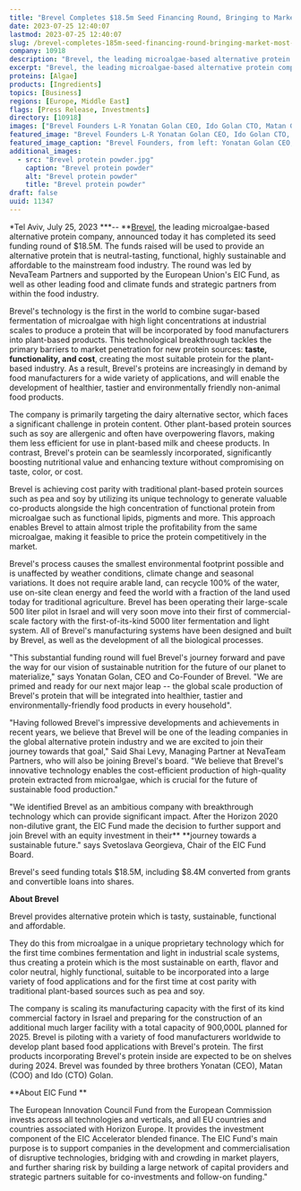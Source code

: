 ```yaml
---
title: "Brevel Completes $18.5m Seed Financing Round, Bringing to Market the Most Sustainable Protein on the Planet"
date: 2023-07-25 12:40:07
lastmod: 2023-07-25 12:40:07
slug: /brevel-completes-185m-seed-financing-round-bringing-market-most-sustainable-protein-planet
company: 10918
description: "Brevel, the leading microalgae-based alternative protein company, announced today it has completed its seed funding round of $18.5m."
excerpt: "Brevel, the leading microalgae-based alternative protein company, announced today it has completed its seed funding round of $18.5m."
proteins: [Algae]
products: [Ingredients]
topics: [Business]
regions: [Europe, Middle East]
flags: [Press Release, Investments]
directory: [10918]
images: ["Brevel Founders L-R Yonatan Golan CEO, Ido Golan CTO, Matan Golan, COO_0.jpg","Brevel protein powder.jpg"]
featured_image: "Brevel Founders L-R Yonatan Golan CEO, Ido Golan CTO, Matan Golan, COO_0.jpg"
featured_image_caption: "Brevel Founders, from left: Yonatan Golan CEO, Ido Golan CTO, Matan Golan, COO"
additional_images:
  - src: "Brevel protein powder.jpg"
    caption: "Brevel protein powder"
    alt: "Brevel protein powder"
    title: "Brevel protein powder"
draft: false
uuid: 11347
---
```

*Tel Aviv, July 25, 2023 ***-- **[Brevel](https://brevel.co.il/), the
leading microalgae-based alternative protein company, announced today it
has completed its seed funding round of \$18.5M. The funds raised will
be used to provide an alternative protein that is neutral-tasting,
functional, highly sustainable and affordable to the mainstream food
industry. The round was led by NevaTeam Partners and supported by the
European Union's EIC Fund, as well as other leading food and climate
funds and strategic partners from within the food industry. 

Brevel\'s technology is the first in the world to combine sugar-based
fermentation of microalgae with high light concentrations at industrial
scales to produce a protein that will be incorporated by food
manufacturers into plant-based products. This technological breakthrough
tackles the primary barriers to market penetration for new protein
sources: **taste, functionality, and cost**, creating the most suitable
protein for the plant-based industry. As a result, Brevel's proteins are
increasingly in demand by food manufacturers for a wide variety of
applications, and will enable the development of healthier, tastier and
environmentally friendly non-animal food products.

The company is primarily targeting the dairy alternative sector, which
faces a significant challenge in protein content. Other plant-based
protein sources such as soy are allergenic and often have overpowering
flavors, making them less efficient for use in plant-based milk and
cheese products. In contrast, Brevel\'s protein can be seamlessly
incorporated, significantly boosting nutritional value and enhancing
texture without compromising on taste, color, or cost.

Brevel is achieving cost parity with traditional plant-based protein
sources such as pea and soy by utilizing its unique technology to
generate valuable co-products alongside the high concentration of
functional protein from microalgae such as functional lipids, pigments
and more. This approach enables Brevel to attain almost triple the
profitability from the same microalgae, making it feasible to price the
protein competitively in the market.

Brevel's process causes the smallest environmental footprint possible
and is unaffected by weather conditions, climate change and seasonal
variations. It does not require arable land, can recycle 100% of the
water, use on-site clean energy and feed the world with a fraction of
the land used today for traditional agriculture. Brevel has been
operating their large-scale 500 liter pilot in Israel and will very soon
move into their first of commercial-scale factory with the
first-of-its-kind 5000 liter fermentation and light system. All of
Brevel's manufacturing systems have been designed and built by Brevel,
as well as the development of all the biological processes.

"This substantial funding round will fuel Brevel's journey forward and
pave the way for our vision of sustainable nutrition for the future of
our planet to materialize," says Yonatan Golan, CEO and Co-Founder of
Brevel. "We are primed and ready for our next major leap -- the global
scale production of Brevel\'s protein that will be integrated into
healthier, tastier and environmentally-friendly food products in every
household".

"Having followed Brevel's impressive developments and achievements in
recent years, we believe that Brevel will be one of the leading
companies in the global alternative protein industry and we are excited
to join their journey towards that goal,\" Said Shai Levy, Managing
Partner at NevaTeam Partners, who will also be joining Brevel's board.
"We believe that Brevel's innovative technology enables the
cost-efficient production of high-quality protein extracted from
microalgae, which is crucial for the future of sustainable food
production."

"We identified Brevel as an ambitious company with breakthrough
technology which can provide significant impact. After the Horizon 2020
non-dilutive grant, the EIC Fund made the decision to further support
and join Brevel with an equity investment in their** **journey towards a
sustainable future." says Svetoslava Georgieva, Chair of the EIC Fund
Board.

Brevel\'s seed funding totals \$18.5M, including \$8.4M converted from
grants and convertible loans into shares.

**About Brevel**

Brevel provides alternative protein which is tasty, sustainable,
functional and affordable.

They do this from microalgae in a unique proprietary technology which
for the first time combines fermentation and light in industrial scale
systems, thus creating a protein which is the most sustainable on
earth, flavor and color neutral, highly functional, suitable to be
incorporated into a large variety of food applications and for the first
time at cost parity with traditional plant-based sources such as pea and
soy.

The company is scaling its manufacturing capacity with the first of its
kind commercial factory in Israel and preparing for the construction of
an additional much larger facility with a total capacity of 900,000L
planned for 2025. Brevel is piloting with a variety of food
manufacturers worldwide to develop plant based food applications with
Brevel's protein. The first products incorporating Brevel's protein
inside are expected to be on shelves during 2024. Brevel was founded by
three brothers Yonatan (CEO), Matan (COO) and Ido (CTO) Golan.

**About EIC Fund **

The European Innovation Council Fund from the European Commission
invests across all technologies and verticals, and all EU countries and
countries associated with Horizon Europe. It provides the investment
component of the EIC Accelerator blended finance. The EIC Fund's main
purpose is to support companies in the development and commercialisation
of disruptive technologies, bridging with and crowding in market
players, and further sharing risk by building a large network of capital
providers and strategic partners suitable for co-investments and
follow-on funding."
